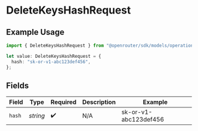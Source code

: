 # DeleteKeysHashRequest

## Example Usage

```typescript
import { DeleteKeysHashRequest } from "@openrouter/sdk/models/operations";

let value: DeleteKeysHashRequest = {
  hash: "sk-or-v1-abc123def456",
};
```

## Fields

| Field                 | Type                  | Required              | Description           | Example               |
| --------------------- | --------------------- | --------------------- | --------------------- | --------------------- |
| `hash`                | *string*              | :heavy_check_mark:    | N/A                   | sk-or-v1-abc123def456 |